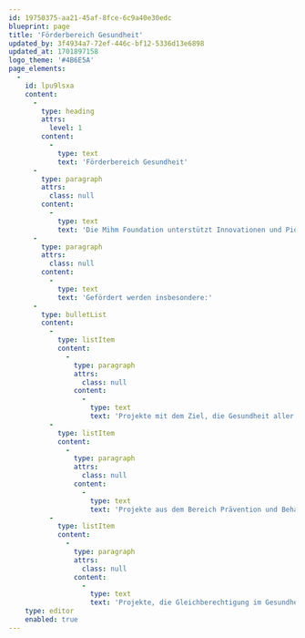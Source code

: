 ```yaml
---
id: 19750375-aa21-45af-8fce-6c9a40e30edc
blueprint: page
title: 'Förderbereich Gesundheit'
updated_by: 3f4934a7-72ef-446c-bf12-5336d13e6898
updated_at: 1701897158
logo_theme: '#4B6E5A'
page_elements:
  -
    id: lpu9lsxa
    content:
      -
        type: heading
        attrs:
          level: 1
        content:
          -
            type: text
            text: 'Förderbereich Gesundheit'
      -
        type: paragraph
        attrs:
          class: null
        content:
          -
            type: text
            text: 'Die Mihm Foundation unterstützt Innovationen und Pionierleistungen im Bereich der Gesundheit. Gefördert werden Unternehmen und Start-Ups, deren kreativen Ideen und visionären Geschäftsideen noch ganz am Anfang stehen («early stage») und Potential für die Verbesserung der Gesundheit und des Wohlergehen der Gesamtgesellschaft haben.'
      -
        type: paragraph
        attrs:
          class: null
        content:
          -
            type: text
            text: 'Gefördert werden insbesondere:'
      -
        type: bulletList
        content:
          -
            type: listItem
            content:
              -
                type: paragraph
                attrs:
                  class: null
                content:
                  -
                    type: text
                    text: 'Projekte mit dem Ziel, die Gesundheit aller Menschen nachhaltig zu verbessern.'
          -
            type: listItem
            content:
              -
                type: paragraph
                attrs:
                  class: null
                content:
                  -
                    type: text
                    text: 'Projekte aus dem Bereich Prävention und Behandlung.'
          -
            type: listItem
            content:
              -
                type: paragraph
                attrs:
                  class: null
                content:
                  -
                    type: text
                    text: 'Projekte, die Gleichberechtigung im Gesundheitssystem schaffen.'
    type: editor
    enabled: true
---
```

